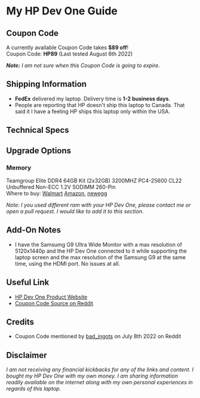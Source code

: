 # My HP Dev One Guide

## Coupon Code

A currently available Coupon Code takes **$89 off**!  
Coupon Code: **HP89** (Last tested August 6th 2022)

***Note:*** *I am not sure when this Coupon Code is going to expire.*

## Shipping Information

- **FedEx** delivered my laptop. Delivery time is **1-2 business days**.
- People are reporting that HP doesn't ship this laptop to Canada. That said it I have a feeling HP ships this laptop only within the USA.

## Technical Specs

## Upgrade Options
### Memory
Teamgroup Elite DDR4 64GB Kit (2x32GB) 3200MHZ PC4-25600 CL22 Unbuffered Non-ECC 1.2V SODIMM 260-Pin  
Where to buy: [Walmart](https://www.walmart.com/ip/Team-Group-Inc-TED464G3200C22DC-S01-Nbm-2-32g-team-Ted464g3200c22dc-s01/844902433) [Amazon](https://www.amazon.com/TEAMGROUP-PC4-25600-Unbuffered-Notebook-Computer/dp/B08TQBY2NR), [newegg](https://www.newegg.com/team-64gb-260-pin-ddr4-so-dimm/p/N82E16820331505)

*Note: I you used different ram with your HP Dev One, please contact me or open a pull request. I would like to add it to this section.*

## Add-On Notes

- I have the Samsumg G9 Ultra Wide Monitor with a max resolution of 5120x1440p and the HP Dev One connected to it while supporting the laptop screen and the max resolution of the Samsung G9 at the same time, using the HDMI port. No issues at all.

## Useful Link

- [HP Dev One Product Website](https://hpdevone.com/)
- [Coupon Code Source on Reddit](https://www.reddit.com/r/linuxhardware/comments/vujx95/hp_dev_one_coupon/)

## Credits

- Coupon Code mentioned by [bad_ingots](https://www.reddit.com/user/bad_ingots/) on July 8th 2022 on Reddit

## Disclaimer
*I am not receiving any financial kickbacks for any of the links and content. I bought my HP Dev One with my own money. I am sharing information readily available on the internet along with my own personal experiences in regards of this laptop.*
